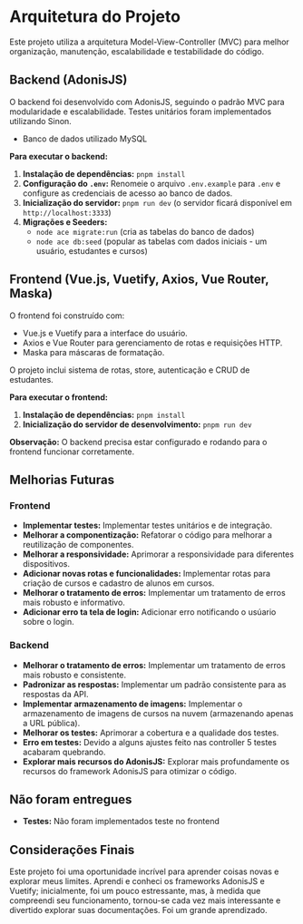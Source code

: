 # Arquitetura do Projeto

Este projeto utiliza a arquitetura Model-View-Controller (MVC) para melhor organização, manutenção, escalabilidade e testabilidade do código.

## Backend (AdonisJS)

O backend foi desenvolvido com AdonisJS, seguindo o padrão MVC para modularidade e escalabilidade. Testes unitários foram implementados utilizando Sinon.

- Banco de dados utilizado MySQL

**Para executar o backend:**

1. **Instalação de dependências:** `pnpm install`
2. **Configuração do `.env`:** Renomeie o arquivo `.env.example` para `.env` e configure as credenciais de acesso ao banco de dados.
3. **Inicialização do servidor:** `pnpm run dev` (o servidor ficará disponível em `http://localhost:3333`)
4. **Migrações e Seeders:**
   - `node ace migrate:run` (cria as tabelas do banco de dados)
   - `node ace db:seed` (popular as tabelas com dados iniciais - um usuário, estudantes e cursos)

## Frontend (Vue.js, Vuetify, Axios, Vue Router, Maska)

O frontend foi construído com:

- Vue.js e Vuetify para a interface do usuário.
- Axios e Vue Router para gerenciamento de rotas e requisições HTTP.
- Maska para máscaras de formatação.

O projeto inclui sistema de rotas, store, autenticação e CRUD de estudantes.

**Para executar o frontend:**

1. **Instalação de dependências:** `pnpm install`
2. **Inicialização do servidor de desenvolvimento:** `pnpm run dev`

**Observação:** O backend precisa estar configurado e rodando para o frontend funcionar corretamente.

## Melhorias Futuras

### Frontend

- **Implementar testes:** Implementar testes unitários e de integração.
- **Melhorar a componentização:** Refatorar o código para melhorar a reutilização de componentes.
- **Melhorar a responsividade:** Aprimorar a responsividade para diferentes dispositivos.
- **Adicionar novas rotas e funcionalidades:** Implementar rotas para criação de cursos e cadastro de alunos em cursos.
- **Melhorar o tratamento de erros:** Implementar um tratamento de erros mais robusto e informativo.
- **Adicionar erro ta tela de login:** Adicionar erro notificando o usúario sobre o login.

### Backend

- **Melhorar o tratamento de erros:** Implementar um tratamento de erros mais robusto e consistente.
- **Padronizar as respostas:** Implementar um padrão consistente para as respostas da API.
- **Implementar armazenamento de imagens:** Implementar o armazenamento de imagens de cursos na nuvem (armazenando apenas a URL pública).
- **Melhorar os testes:** Aprimorar a cobertura e a qualidade dos testes.
- **Erro em testes:** Devido a alguns ajustes feito nas controller 5 testes acabaram quebrando.
- **Explorar mais recursos do AdonisJS:** Explorar mais profundamente os recursos do framework AdonisJS para otimizar o código.

## Não foram entregues

- **Testes:** Não foram implementados teste no frontend

## Considerações Finais

Este projeto foi uma oportunidade incrível para aprender coisas novas e explorar meus limites. Aprendi e conheci os frameworks AdonisJS e Vuetify; inicialmente, foi um pouco estressante, mas, à medida que compreendi seu funcionamento, tornou-se cada vez mais interessante e divertido explorar suas documentações. Foi um grande aprendizado.
